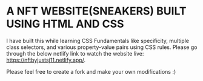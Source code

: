 # A NFT WEBSITE(SNEAKERS) BUILT USING HTML AND CSS
I have built this while learning CSS Fundamentals like specificity, multiple class selectors, and various property-value pairs using CSS rules. Please go through the below netlify link to watch the website live: https://nftbyjustsj11.netlify.app/.


Please feel free to create a fork and make your own modifications :)

